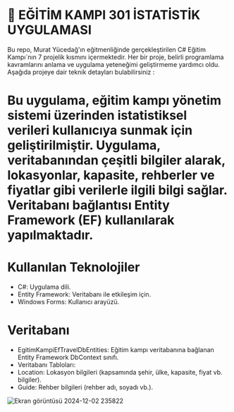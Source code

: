 # 🚀 EĞİTİM KAMPI 301 İSTATİSTİK UYGULAMASI

 Bu repo, Murat Yücedağ'ın eğitmenliğinde gerçekleştirilen C# Eğitim Kampı`nın 7 projelik kısmını içermektedir. Her bir proje, belirli programlama kavramlarını anlama ve uygulama yeteneğimi geliştirmeme yardımcı oldu. Aşağıda projeye dair teknik detayları bulabilirsiniz :

# Bu uygulama, eğitim kampı yönetim sistemi üzerinden istatistiksel verileri kullanıcıya sunmak için geliştirilmiştir. Uygulama, veritabanından çeşitli bilgiler alarak, lokasyonlar, kapasite, rehberler ve fiyatlar gibi verilerle ilgili bilgi sağlar. Veritabanı bağlantısı Entity Framework (EF) kullanılarak yapılmaktadır.

# Kullanılan Teknolojiler
* C#: Uygulama dili.
* Entity Framework: Veritabanı ile etkileşim için.
* Windows Forms: Kullanıcı arayüzü.

# Veritabanı
* EgitimKampiEfTravelDbEntities: Eğitim kampı veritabanına bağlanan Entity Framework DbContext sınıfı.
* Veritabanı Tabloları:
* Location: Lokasyon bilgileri (kapsamında şehir, ülke, kapasite, fiyat vb. bilgiler).
* Guide: Rehber bilgileri (rehber adı, soyadı vb.).



![Ekran görüntüsü 2024-12-02 235822](https://github.com/user-attachments/assets/f5a44188-5b28-40f2-8046-59d1266cd557)

